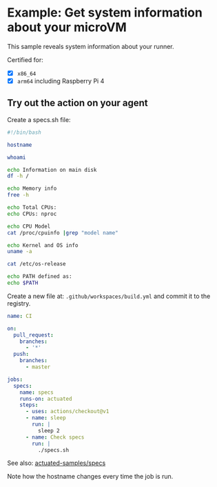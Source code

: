 # Example: Get system information about your microVM

This sample reveals system information about your runner.

Certified for:

- [x] `x86_64`
- [x] `arm64` including Raspberry Pi 4

## Try out the action on your agent

Create a specs.sh file:

```bash
#!/bin/bash

hostname

whoami

echo Information on main disk
df -h /

echo Memory info
free -h

echo Total CPUs:
echo CPUs: nproc

echo CPU Model
cat /proc/cpuinfo |grep "model name"

echo Kernel and OS info
uname -a

cat /etc/os-release

echo PATH defined as:
echo $PATH
```

Create a new file at: `.github/workspaces/build.yml` and commit it to the registry.

```yaml
name: CI

on:
  pull_request:
    branches:
      - '*'
  push:
    branches:
      - master

jobs:
  specs:
    name: specs
    runs-on: actuated
    steps:
      - uses: actions/checkout@v1
      - name: sleep
        run: |
          sleep 2
      - name: Check specs
        run: |
          ./specs.sh
```

See also: [actuated-samples/specs](https://github.com/actuated-samples/specs/)

Note how the hostname changes every time the job is run.
